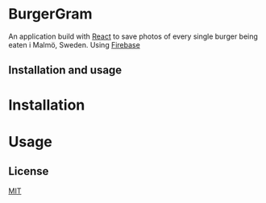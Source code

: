# BurgerGram

An application build with [React](https://reactjs.org/) to save photos of every single burger being eaten i Malmö, Sweden. Using [Firebase](https://firebase.google.com/)

## Installation and usage

# Installation

# Usage

## License
[MIT](https://choosealicense.com/licenses/mit/)
